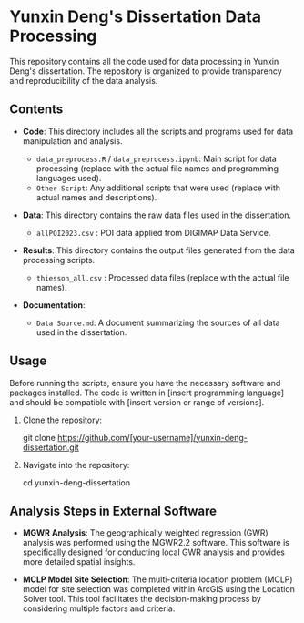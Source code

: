 # Yunxin Deng's Dissertation Data Processing

This repository contains all the code used for data processing in Yunxin Deng's dissertation. The repository is organized to provide transparency and reproducibility of the data analysis.

## Contents

- **Code**: This directory includes all the scripts and programs used for data manipulation and analysis.
  - `data_preprocess.R` / `data_preprocess.ipynb`: Main script for data processing (replace with the actual file names and programming languages used).
  - `Other Script`: Any additional scripts that were used (replace with actual names and descriptions).

- **Data**: This directory contains the raw data files used in the dissertation.
  - `allPOI2023.csv` : POI data applied from DIGIMAP Data Service.

- **Results**: This directory contains the output files generated from the data processing scripts.
  - `thiesson_all.csv` : Processed data files (replace with the actual file names).

- **Documentation**:
  - `Data Source.md`: A document summarizing the sources of all data used in the dissertation.

## Usage

Before running the scripts, ensure you have the necessary software and packages installed. The code is written in [insert programming language] and should be compatible with [insert version or range of versions].

1. Clone the repository:
   
   git clone https://github.com/[your-username]/yunxin-deng-dissertation.git
   
3. Navigate into the repository:

   cd yunxin-deng-dissertation


## Analysis Steps in External Software

- **MGWR Analysis**: The geographically weighted regression (GWR) analysis was performed using the MGWR2.2 software. This software is specifically designed for conducting local GWR analysis and provides more detailed spatial insights.

- **MCLP Model Site Selection**: The multi-criteria location problem (MCLP) model for site selection was completed within ArcGIS using the Location Solver tool. This tool facilitates the decision-making process by considering multiple factors and criteria.
